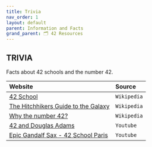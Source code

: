 ```yaml
---
title: Trivia
nav_order: 1
layout: default
parent: Information and Facts
grand_parent: 🗂️ 42 Resources
---
```


## **TRIVIA**

Facts about 42 schools and the number 42.

| Website                                                                                                     | Source      |
| :---------------------------------------------------------------------------------------------------------- | :---------- |
| [42 School](https://en.wikipedia.org/wiki/42_(school))                                                      | `Wikipedia` |
| [The Hitchhikers Guide to the Galaxy](https://en.wikipedia.org/wiki/The_Hitchhiker%27s_Guide_to_the_Galaxy) | `Wikipedia` |
| [Why the number 42?](https://en.wikipedia.org/wiki/42_(number)#The_Hitchhiker's_Guide_to_the_Galaxy)        | `Wikipedia` |
| [42 and Douglas Adams](https://www.youtube.com/watch?v=D6tINlNluuY)                                         | `Youtube`   |
| [Epic Gandalf Sax - 42 School Paris](https://www.youtube.com/watch?v=9CE3c0Hp7WM)                           | `Youtube` |
